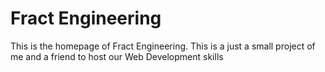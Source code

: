 Fract Engineering
================
This is the homepage of Fract Engineering. This is a just a small project of me and a friend to host our Web Development skills

